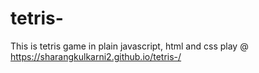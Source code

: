 # tetris-


This is tetris game in plain javascript, html and css
play @ https://sharangkulkarni2.github.io/tetris-/
